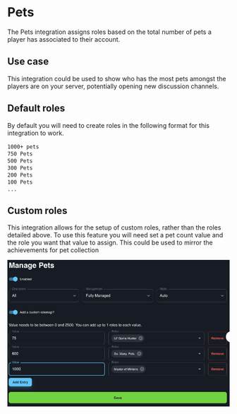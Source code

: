 # Pets

The Pets integration assigns roles based on the total number of pets a player has associated to their account.

## Use case

This integration could be used to show who has the most pets amongst the players are on your server, potentially opening new discussion channels.
## Default roles

By default you will need to create roles in the following format for this integration to work.
```
1000+ pets
750 Pets
500 Pets
300 Pets
200 Pets
100 Pets
...
```
## Custom roles

This integration allows for the setup of custom roles, rather than the roles detailed above. To use this feature you will need set a pet count value and the role you want that value to assign. This could be used to mirror the achievements for pet collection

![PetsScreenshot](../../../img/pets-custom-rolemap.png)